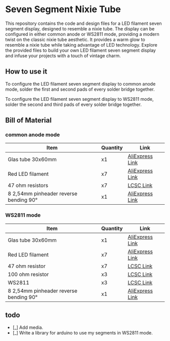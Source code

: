 # Seven Segment Nixie Tube
 This repository contains the code and design files for a LED filament seven segment display, designed to resemble a nixie tube. The display can be configured in either common anode or WS2811 mode, providing a modern twist on the classic nixie tube aesthetic. It provides a warm glow to resemble a nixie tube while taking advantage of LED technology. Explore the provided files to build your own LED filament seven segment display and infuse your projects with a touch of vintage charm.
## How to use it 
To configure the LED filament seven segment display to common anode mode, solder the first and second pads of every solder bridge together.

To configure the LED filament seven segment display to WS2811 mode, solder the second and third pads of every solder bridge together.
## Bill of Material
### common anode mode

| Item                                   | Quantity | Link                                                                                                                                                       |
|----------------------------------------|----------|------------------------------------------------------------------------------------------------------------------------------------------------------------|
| Glas tube 30x60mm                      | x1       | [AliExpress Link](https://nl.aliexpress.com/item/32813289039.html?spm=a2g0o.order_list.order_list_main.5.21ef79d2e9LWZz&gatewayAdapt=glo2nld)                    |
| Red LED filament                       | x7       | [AliExpress Link](https://nl.aliexpress.com/item/1005003834518235.html?spm=a2g0o.order_list.order_list_main.10.21ef79d2e9LWZz&gatewayAdapt=glo2nld-)              |
| 47 ohm resistors                       | x7       | [LCSC Link](https://www.lcsc.com/product-detail/_UNI-ROYAL-Uniroyal-Elec-_C25315.html)                                                                    |
| 8 2,54mm pinheader reverse bending 90° | x1       | [AliExpress Link](https://nl.aliexpress.com/item/4000660389713.html?spm=a2g0o.productlist.main.5.6b8d804dlred9v&algo_pvid=283ea269-678a-498f-bd60-9fb64c34b0f6&algo_exp_id=283ea269-678a-498f-bd60-9fb64c34b0f6-2&pdp_npi=3%40dis%21EUR%210.67%210.62%21%21%21%21%21%402100b18f16839900715117374d078a%2110000005517155325%21sea%21BE%213754600235&curPageLogUid=IQMuIH5lTEpR) |

### WS2811 mode

| Item                                   | Quantity | Link                                                                                                                                                       |
|----------------------------------------|----------|------------------------------------------------------------------------------------------------------------------------------------------------------------|
| Glas tube 30x60mm                      | x1       | [AliExpress Link](https://nl.aliexpress.com/item/32813289039.html?spm=a2g0o.order_list.order_list_main.5.21ef79d2e9LWZz&gatewayAdapt=glo2nld)                    |
| Red LED filament                       | x7       | [AliExpress Link](https://nl.aliexpress.com/item/1005003834518235.html?spm=a2g0o.order_list.order_list_main.10.21ef79d2e9LWZz&gatewayAdapt=glo2nld)              |
| 47 ohm resistor                        | x7       | [LCSC Link](https://www.lcsc.com/product-detail/_UNI-ROYAL-Uniroyal-Elec-_C25315.html)                                                                    |
| 100 ohm resistor                       | x3       | [LCSC Link](https://www.lcsc.com/product-detail/_UNI-ROYAL-Uniroyal-Elec-_C17408.html)                                                                    |
| WS2811                                 | x3       | [LCSC Link](https://www.lcsc.com/product-detail/LED-Drivers_Worldsemi-WS2811_C114581.html)                                                                |
| 8 2,54mm pinheader reverse bending 90° | x1       | [AliExpress Link](https://nl.aliexpress.com/item/4000660389713.html?spm=a2g0o.productlist.main.5.6b8d804dlred9v&algo_pvid=283ea269-678a-498f-bd60-9fb64c34b0f6&algo_exp_id=283ea269-678a-498f-bd60-9fb64c34b0f6-2&pdp_npi=3%40dis%21EUR%210.67%210.62%21%21%21%21%21%402100b18f16839900715117374d078a%2110000005517155325%21sea%21BE%213754600235&curPageLogUid=IQMuIH5lTEpR) |

## todo
- [_] Add media.
- [_] Write a library for arduino to use my segments in WS2811 mode.
